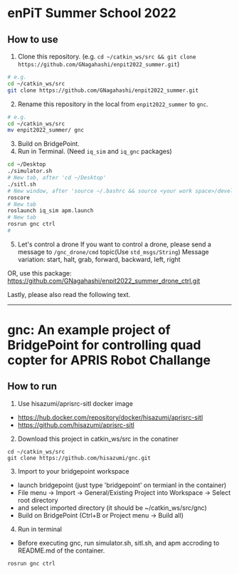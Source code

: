 # enPiT Summer School 2022

## How to use

1. Clone this repository. (e.g. `cd ~/catkin_ws/src && git clone https://github.com/GNagahashi/enpit2022_summer.git`)
```sh
# e.g.
cd ~/catkin_ws/src
git clone https://github.com/GNagahashi/enpit2022_summer.git
```

2. Rename this repository in the local from `enpit2022_summer` to `gnc`.
```sh
# e.g.
cd ~/catkin_ws/src
mv enpit2022_summer/ gnc
```

3. Build on BridgePoint.
4. Run in Terminal. (Need `iq_sim` and `iq_gnc` packages)
```sh
cd ~/Desktop
./simulator.sh
# New tab, after 'cd ~/Desktop'
./sitl.sh
# New window, after 'source ~/.bashrc && source <your work space>/devel/setup.bash'
roscore
# New tab
roslaunch iq_sim apm.launch
# New tab
rosrun gnc ctrl
# 
```

5. Let's control a drone
If you want to control a drone, please send a message to `/gnc_drone/cmd` topic(Use `std_msgs/String`)
Message variation: start, halt, grab, forward, backward, left, right

OR, use this package: https://github.com/GNagahashi/enpit2022_summer_drone_ctrl.git

Lastly, please also read the following text.


-----


# gnc: An example project of BridgePoint for controlling quad copter for APRIS Robot Challange

## How to run

1. Use hisazumi/aprisrc-sitl docker image

* https://hub.docker.com/repository/docker/hisazumi/aprisrc-sitl
* https://github.com/hisazumi/aprisrc-sitl

2. Download this project in catkin_ws/src in the conatiner
```
cd ~/catkin_ws/src
git clone https://github.com/hisazumi/gnc.git
```

3. Import to your bridgepoint workspace

* launch bridgepoint (just type 'bridgepoint' on termianl in the container)
* File menu -> Import -> General/Existing Project into Workspace -> Select root directory
* and select imported directory (it should be ~/catkin_ws/src/gnc)
* Build on BridgePoint (Ctrl+B or Project menu -> Build all)

4. Run in terminal

* Before executing gnc, run simulator.sh, sitl.sh, and apm accroding to README.md of the container.
```
rosrun gnc ctrl
```
